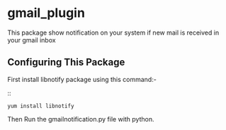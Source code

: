 gmail_plugin
============

This package show notification on your system if new mail is received in your gmail inbox

Configuring This Package
------------------------

First install libnotify package using this command:-

::
    
    yum install libnotify

Then Run the gmailnotification.py file with python.
